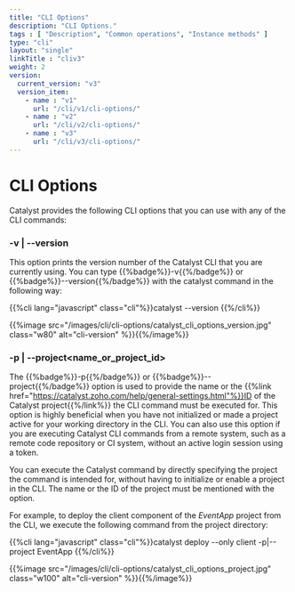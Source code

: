 ```yaml
---
title: "CLI Options"
description: "CLI Options."
tags : [ "Description", "Common operations", "Instance methods" ]
type: "cli"
layout: "single"
linkTitle : "cliv3"
weight: 2
version:
  current_version: "v3"
  version_item:
    - name : "v1"
      url: "/cli/v1/cli-options/"
    - name : "v2"
      url: "/cli/v2/cli-options/"
    - name : "v3"
      url: "/cli/v3/cli-options/"
---
```



# CLI Options


Catalyst provides the following CLI options that you can use with any of the CLI commands: 

### -v | --version

This option prints the version number of the Catalyst CLI that you are currently using. You can type {{%badge%}}-v{{%/badge%}} or {{%badge%}}--version{{%/badge%}} with the catalyst command in the following way:

{{%cli lang="javascript" class="cli"%}}catalyst --version {{%/cli%}}

{{%image src="/images/cli/cli-options/catalyst_cli_options_version.jpg" class="w80" alt="cli-version" %}}{{%/image%}}


### -p | --project&lt;name_or_project_id&gt;

The {{%badge%}}-p{{%/badge%}} or {{%badge%}}--project{{%/badge%}} option is used to provide the name or the {{%link href="https://catalyst.zoho.com/help/general-settings.html"%}}ID of the Catalyst project{{%/link%}} the CLI command must be executed for. This option is highly beneficial when you have not initialized or made a project active for your working directory in the CLI. You can also use this option if you are executing Catalyst CLI commands from a remote system, such as a remote code repository or CI system, without an active login session using a token.

You can execute the Catalyst command by directly specifying the project the command is intended for, without having to initialize or enable a project in the CLI. The name or the ID of the project must be mentioned with the option.

For example, to deploy the client component of the *EventApp* project from the CLI, we execute the following command from the project directory:


{{%cli lang="javascript" class="cli"%}}catalyst deploy --only client -p|--project EventApp {{%/cli%}}

{{%image src="/images/cli/cli-options/catalyst_cli_options_project.jpg" class="w100" alt="cli-version" %}}{{%/image%}}






